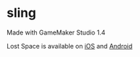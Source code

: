 # sling
Made with GameMaker Studio 1.4

Lost Space is available on [iOS](https://itunes.apple.com/us/app/lost-space-ascend/id1276031416?mt=8) and [Android](https://play.google.com/store/apps/details?id=com.tangentgamestudios.lostspace&hl=en_US)
